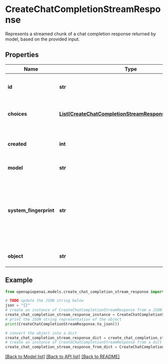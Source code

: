 # CreateChatCompletionStreamResponse

Represents a streamed chunk of a chat completion response returned by model, based on the provided input.

## Properties

Name | Type | Description | Notes
------------ | ------------- | ------------- | -------------
**id** | **str** | A unique identifier for the chat completion. Each chunk has the same ID. | 
**choices** | [**List[CreateChatCompletionStreamResponseChoicesInner]**](CreateChatCompletionStreamResponseChoicesInner.md) | A list of chat completion choices. Can be more than one if &#x60;n&#x60; is greater than 1. | 
**created** | **int** | The Unix timestamp (in seconds) of when the chat completion was created. Each chunk has the same timestamp. | 
**model** | **str** | The model to generate the completion. | 
**system_fingerprint** | **str** | This fingerprint represents the backend configuration that the model runs with. Can be used in conjunction with the &#x60;seed&#x60; request parameter to understand when backend changes have been made that might impact determinism.  | [optional] 
**object** | **str** | The object type, which is always &#x60;chat.completion.chunk&#x60;. | 

## Example

```python
from openapiopenai.models.create_chat_completion_stream_response import CreateChatCompletionStreamResponse

# TODO update the JSON string below
json = "{}"
# create an instance of CreateChatCompletionStreamResponse from a JSON string
create_chat_completion_stream_response_instance = CreateChatCompletionStreamResponse.from_json(json)
# print the JSON string representation of the object
print(CreateChatCompletionStreamResponse.to_json())

# convert the object into a dict
create_chat_completion_stream_response_dict = create_chat_completion_stream_response_instance.to_dict()
# create an instance of CreateChatCompletionStreamResponse from a dict
create_chat_completion_stream_response_from_dict = CreateChatCompletionStreamResponse.from_dict(create_chat_completion_stream_response_dict)
```
[[Back to Model list]](../README.md#documentation-for-models) [[Back to API list]](../README.md#documentation-for-api-endpoints) [[Back to README]](../README.md)


